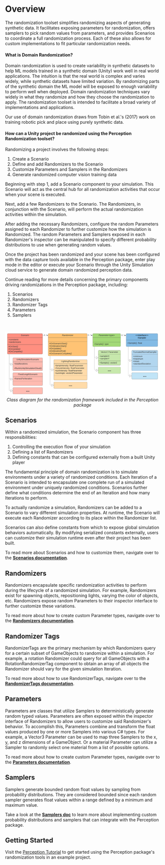 # Overview

The randomization toolset simplifies randomizing aspects of generating synthetic data. It facilitates exposing parameters for randomization, offers samplers to pick random values from parameters, and provides Scenarios to coordinate a full randomization process. Each of these also allows for custom implementations to fit particular randomization needs.

#### What is Domain Randomization?

Domain randomization is used to create variability in synthetic datasets to help ML models trained in a synthetic domain (Unity) work well in real world applications. The intuition is that the real world is complex and varies widely, while synthetic datasets have limited variation. By randomizing parts of the synthetic domain the ML model will be exposed to enough variability to perform well when deployed. Domain randomization techniques vary widely in what they randomize and how they choose the randomization to apply. The randomization toolset is intended to facilitate a broad variety of implementations and applications.

Our use of domain randomization draws from Tobin et al.'s (2017) work on training robotic pick and place using purely synthetic data.

#### How can a Unity project be randomized using the Perception Randomization toolset?

Randomizing a project involves the following steps:
1. Create a Scenario
2. Define and add Randomizers to the Scenario
3. Customize Parameters and Samplers in the Randomizers
4. Generate randomized computer vision training data

Beginning with step 1, add a Scenario component to your simulation. This Scenario will act as the central hub for all randomization activities that occur when your scene is executed.

Next, add a few Randomizers to the Scenario. The Randomizers, in conjunction with the Scenario, will perform the actual randomization activities within the simulation.

After adding the necessary Randomizers, configure the random Parameters assigned to each Randomizer to further customize how the simulation is Randomized. The random Parameters and Samplers exposed in each Randomizer's inspector can be manipulated to specify different probability distributions to use when generating random values.

Once the project has been randomized and your scene has been configured with the data capture tools available in the Perception package, enter play mode in the editor or execute your Scenario through the Unity Simulation cloud service to generate domain randomized perception data.

Continue reading for more details concerning the primary components driving randomizations in the Perception package, including:
1. Scenarios
2. Randomizers
3. Randomizer Tags
4. Parameters
5. Samplers

<br>
<p align="center">
<img src="../images/Randomization/Images/randomization_uml.png" width="900"/>
  <br><i>Class diagram for the randomization framework included in the Perception package</i>
</p>



## Scenarios

Within a randomized simulation, the Scenario component has three responsibilities:
1. Controlling the execution flow of your simulation
2. Defining a list of Randomizers
3. Defining constants that can be configured externally from a built Unity player 

The fundamental principle of domain randomization is to simulate environments under a variety of randomized conditions. Each Iteration of a Scenario is intended to encapsulate one complete run of a simulated environment under uniquely randomized conditions. Scenarios further define what conditions determine the end of an Iteration and how many Iterations to perform.

To actually randomize a simulation, Randomizers can be added to a Scenario to vary different simulation properties. At runtime, the Scenario will execute each Randomizer according to its place within the Randomizer list.

Scenarios can also define constants from which to expose global simulation behaviors automatically. By modifying serialized constants externally, users can customize their simulation runtime even after their project has been built.

To read more about Scenarios and how to customize them, navigate over to the **[Scenarios documentation](Scenarios.md)**.


## Randomizers

Randomizers encapsulate specific randomization activities to perform during the lifecycle of a randomized simulation. For example, Randomizers exist for spawning objects, repositioning lights, varying the color of objects, etc. Randomizers expose random Parameters to their inspector interface to further customize these variations.

To read more about how to create custom Parameter types, navigate over to the **[Randomizers documentation](Randomizers.md)**.


## Randomizer Tags

RandomizerTags are the primary mechanism by which Randomizers query for a certain subset of GameObjects to randomize within a simulation. For example, a rotation Randomizer could query for all GameObjects with a RotationRandomizerTag component to obtain an array of all objects the Randomizer should vary for the given simulation Iteration.

To read more about how to use RandomizerTags, navigate over to the **[RandomizerTags documentation](RandomizerTags.md)**.


## Parameters

Parameters are classes that utilize Samplers to deterministically generate random typed values. Parameters are often exposed within the inspector interface of Randomizers to allow users to customize said Randomizer's behavior. To accomplish this, Parameters combine and transform the float values produced by one or more Samplers into various C# types. For example, a Vector3 Parameter can be used to map three Samplers to the x, y, and z dimensions of a GameObject. Or a material Parameter can utilize a Sampler to randomly select one material from a list of possible options.

To read more about how to create custom Parameter types, navigate over to the **[Parameters documentation](Parameters.md)**.


## Samplers

Samplers generate bounded random float values by sampling from probability distributions. They are considered bounded since each random sampler generates float values within a range defined by a minimum and maximum value.

Take a look at the **[Samplers doc](Samplers.md)** to learn more about implementing custom probability distributions and samplers that can integrate with the Perception package.


## Getting Started

Visit the [Perception Tutorial](../Tutorial/TUTORIAL.md) to get started using the Perception package's randomization tools in an example project.

